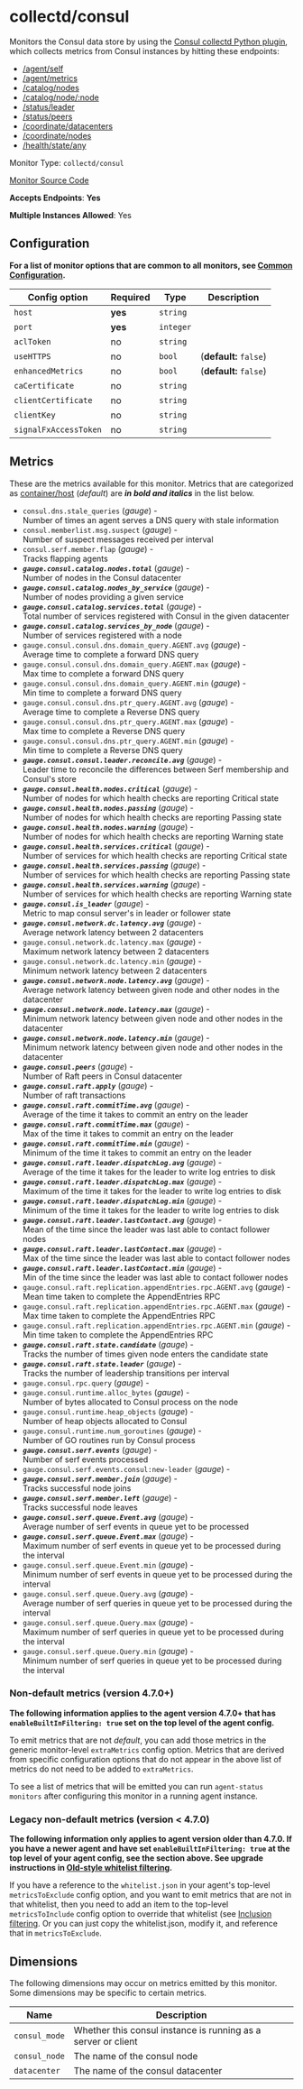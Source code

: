 <!--- GENERATED BY gomplate from scripts/docs/monitor-page.md.tmpl --->

# collectd/consul

Monitors the Consul data store by using the
[Consul collectd Python
plugin](https://github.com/signalfx/collectd-consul), which collects metrics
from Consul instances by hitting these endpoints:
- [/agent/self](https://www.consul.io/api/agent.html#read-configuration)
- [/agent/metrics](https://www.consul.io/api/agent.html#view-metrics)
- [/catalog/nodes](https://www.consul.io/api/catalog.html#list-nodes)
- [/catalog/node/:node](https://www.consul.io/api/catalog.html#list-services-for-node)
- [/status/leader](https://www.consul.io/api/status.html#get-raft-leader)
- [/status/peers](https://www.consul.io/api/status.html#list-raft-peers)
- [/coordinate/datacenters](https://www.consul.io/api/coordinate.html#read-wan-coordinates)
- [/coordinate/nodes](https://www.consul.io/api/coordinate.html#read-lan-coordinates)
- [/health/state/any](https://www.consul.io/api/health.html#list-checks-in-state)


Monitor Type: `collectd/consul`

[Monitor Source Code](https://github.com/signalfx/signalfx-agent/tree/master/internal/monitors/collectd/consul)

**Accepts Endpoints**: **Yes**

**Multiple Instances Allowed**: Yes

## Configuration

**For a list of monitor options that are common to all monitors, see [Common
Configuration](../monitor-config.md#common-configuration).**


| Config option | Required | Type | Description |
| --- | --- | --- | --- |
| `host` | **yes** | `string` |  |
| `port` | **yes** | `integer` |  |
| `aclToken` | no | `string` |  |
| `useHTTPS` | no | `bool` |  (**default:** `false`) |
| `enhancedMetrics` | no | `bool` |  (**default:** `false`) |
| `caCertificate` | no | `string` |  |
| `clientCertificate` | no | `string` |  |
| `clientKey` | no | `string` |  |
| `signalFxAccessToken` | no | `string` |  |


## Metrics

These are the metrics available for this monitor.
Metrics that are categorized as
[container/host](https://docs.signalfx.com/en/latest/admin-guide/usage.html#about-custom-bundled-and-high-resolution-metrics)
(*default*) are ***in bold and italics*** in the list below.


 - `consul.dns.stale_queries` (*gauge*) - <br>    Number of times an agent serves a DNS query with stale information
 - `consul.memberlist.msg.suspect` (*gauge*) - <br>    Number of suspect messages received per interval
 - `consul.serf.member.flap` (*gauge*) - <br>    Tracks flapping agents
 - ***`gauge.consul.catalog.nodes.total`*** (*gauge*) - <br>    Number of nodes in the Consul datacenter
 - ***`gauge.consul.catalog.nodes_by_service`*** (*gauge*) - <br>    Number of nodes providing a given service
 - ***`gauge.consul.catalog.services.total`*** (*gauge*) - <br>    Total number of services registered with Consul in the given datacenter
 - ***`gauge.consul.catalog.services_by_node`*** (*gauge*) - <br>    Number of services registered with a node
 - `gauge.consul.consul.dns.domain_query.AGENT.avg` (*gauge*) - <br>    Average time to complete a forward DNS query
 - `gauge.consul.consul.dns.domain_query.AGENT.max` (*gauge*) - <br>    Max time to complete a forward DNS query
 - `gauge.consul.consul.dns.domain_query.AGENT.min` (*gauge*) - <br>    Min time to complete a forward DNS query
 - `gauge.consul.consul.dns.ptr_query.AGENT.avg` (*gauge*) - <br>    Average time to complete a Reverse DNS query
 - `gauge.consul.consul.dns.ptr_query.AGENT.max` (*gauge*) - <br>    Max time to complete a Reverse DNS query
 - `gauge.consul.consul.dns.ptr_query.AGENT.min` (*gauge*) - <br>    Min time to complete a Reverse DNS query
 - ***`gauge.consul.consul.leader.reconcile.avg`*** (*gauge*) - <br>    Leader time to reconcile the differences between Serf membership and Consul's store
 - ***`gauge.consul.health.nodes.critical`*** (*gauge*) - <br>    Number of nodes for which health checks are reporting Critical state
 - ***`gauge.consul.health.nodes.passing`*** (*gauge*) - <br>    Number of nodes for which health checks are reporting Passing state
 - ***`gauge.consul.health.nodes.warning`*** (*gauge*) - <br>    Number of nodes for which health checks are reporting Warning state
 - ***`gauge.consul.health.services.critical`*** (*gauge*) - <br>    Number of services for which health checks are reporting Critical state
 - ***`gauge.consul.health.services.passing`*** (*gauge*) - <br>    Number of services for which health checks are reporting Passing state
 - ***`gauge.consul.health.services.warning`*** (*gauge*) - <br>    Number of services for which health checks are reporting Warning state
 - ***`gauge.consul.is_leader`*** (*gauge*) - <br>    Metric to map consul server's in leader or follower state
 - ***`gauge.consul.network.dc.latency.avg`*** (*gauge*) - <br>    Average network latency between 2 datacenters
 - `gauge.consul.network.dc.latency.max` (*gauge*) - <br>    Maximum network latency between 2 datacenters
 - `gauge.consul.network.dc.latency.min` (*gauge*) - <br>    Minimum network latency between 2 datacenters
 - ***`gauge.consul.network.node.latency.avg`*** (*gauge*) - <br>    Average network latency between given node and other nodes in the datacenter
 - ***`gauge.consul.network.node.latency.max`*** (*gauge*) - <br>    Minimum network latency between given node and other nodes in the datacenter
 - ***`gauge.consul.network.node.latency.min`*** (*gauge*) - <br>    Minimum network latency between given node and other nodes in the datacenter
 - ***`gauge.consul.peers`*** (*gauge*) - <br>    Number of Raft peers in Consul datacenter
 - ***`gauge.consul.raft.apply`*** (*gauge*) - <br>    Number of raft transactions
 - ***`gauge.consul.raft.commitTime.avg`*** (*gauge*) - <br>    Average of the time it takes to commit an entry on the leader
 - ***`gauge.consul.raft.commitTime.max`*** (*gauge*) - <br>    Max of the time it takes to commit an entry on the leader
 - ***`gauge.consul.raft.commitTime.min`*** (*gauge*) - <br>    Minimum of the time it takes to commit an entry on the leader
 - ***`gauge.consul.raft.leader.dispatchLog.avg`*** (*gauge*) - <br>    Average of the time it takes for the leader to write log entries to disk
 - ***`gauge.consul.raft.leader.dispatchLog.max`*** (*gauge*) - <br>    Maximum of the time it takes for the leader to write log entries to disk
 - ***`gauge.consul.raft.leader.dispatchLog.min`*** (*gauge*) - <br>    Minimum of the time it takes for the leader to write log entries to disk
 - ***`gauge.consul.raft.leader.lastContact.avg`*** (*gauge*) - <br>    Mean of the time since the leader was last able to contact follower nodes
 - ***`gauge.consul.raft.leader.lastContact.max`*** (*gauge*) - <br>    Max of the time since the leader was last able to contact follower nodes
 - ***`gauge.consul.raft.leader.lastContact.min`*** (*gauge*) - <br>    Min of the time since the leader was last able to contact follower nodes
 - `gauge.consul.raft.replication.appendEntries.rpc.AGENT.avg` (*gauge*) - <br>    Mean time taken to complete the AppendEntries RPC
 - `gauge.consul.raft.replication.appendEntries.rpc.AGENT.max` (*gauge*) - <br>    Max time taken to complete the AppendEntries RPC
 - `gauge.consul.raft.replication.appendEntries.rpc.AGENT.min` (*gauge*) - <br>    Min time taken to complete the AppendEntries RPC
 - ***`gauge.consul.raft.state.candidate`*** (*gauge*) - <br>    Tracks the number of times given node enters the candidate state
 - ***`gauge.consul.raft.state.leader`*** (*gauge*) - <br>    Tracks the number of leadership transitions per interval
 - `gauge.consul.rpc.query` (*gauge*) - <br>
 - `gauge.consul.runtime.alloc_bytes` (*gauge*) - <br>    Number of bytes allocated to Consul process on the node
 - `gauge.consul.runtime.heap_objects` (*gauge*) - <br>    Number of heap objects allocated to Consul
 - `gauge.consul.runtime.num_goroutines` (*gauge*) - <br>    Number of GO routines run by Consul process
 - ***`gauge.consul.serf.events`*** (*gauge*) - <br>    Number of serf events processed
 - `gauge.consul.serf.events.consul:new-leader` (*gauge*) - <br>
 - ***`gauge.consul.serf.member.join`*** (*gauge*) - <br>    Tracks successful node joins
 - ***`gauge.consul.serf.member.left`*** (*gauge*) - <br>    Tracks successful node leaves
 - ***`gauge.consul.serf.queue.Event.avg`*** (*gauge*) - <br>    Average number of serf events in queue yet to be processed
 - ***`gauge.consul.serf.queue.Event.max`*** (*gauge*) - <br>    Maximum number of serf events in queue yet to be processed during the interval
 - `gauge.consul.serf.queue.Event.min` (*gauge*) - <br>    Minimum number of serf events in queue yet to be processed during the interval
 - `gauge.consul.serf.queue.Query.avg` (*gauge*) - <br>    Average number of serf queries in queue yet to be processed during the interval
 - `gauge.consul.serf.queue.Query.max` (*gauge*) - <br>    Maximum number of serf queries in queue yet to be processed during the interval
 - `gauge.consul.serf.queue.Query.min` (*gauge*) - <br>    Minimum number of serf queries in queue yet to be processed during the interval

### Non-default metrics (version 4.7.0+)

**The following information applies to the agent version 4.7.0+ that has
`enableBuiltInFiltering: true` set on the top level of the agent config.**

To emit metrics that are not _default_, you can add those metrics in the
generic monitor-level `extraMetrics` config option.  Metrics that are derived
from specific configuration options that do not appear in the above list of
metrics do not need to be added to `extraMetrics`.

To see a list of metrics that will be emitted you can run `agent-status
monitors` after configuring this monitor in a running agent instance.

### Legacy non-default metrics (version < 4.7.0)

**The following information only applies to agent version older than 4.7.0. If
you have a newer agent and have set `enableBuiltInFiltering: true` at the top
level of your agent config, see the section above. See upgrade instructions in
[Old-style whitelist filtering](../legacy-filtering.md#old-style-whitelist-filtering).**

If you have a reference to the `whitelist.json` in your agent's top-level
`metricsToExclude` config option, and you want to emit metrics that are not in
that whitelist, then you need to add an item to the top-level
`metricsToInclude` config option to override that whitelist (see [Inclusion
filtering](../legacy-filtering.md#inclusion-filtering).  Or you can just
copy the whitelist.json, modify it, and reference that in `metricsToExclude`.

## Dimensions

The following dimensions may occur on metrics emitted by this monitor.  Some
dimensions may be specific to certain metrics.

| Name | Description |
| ---  | ---         |
| `consul_mode` | Whether this consul instance is running as a server or client |
| `consul_node` | The name of the consul node |
| `datacenter` | The name of the consul datacenter |




